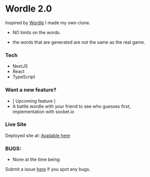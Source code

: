 # Wordle 2.0

Inspired by [Wordle](https://www.nytimes.com/games/wordle/index.html) I made my own clone.

- NO limits on the words.

- the words that are generated are not the same as the real game.

### Tech

- NextJS
- React
- TypeScript


### Want a new feature?

- [ Upcoming feature ] 
- A battle wordle with your friend to see who guesses first, implementation with socket.io


### Live Site 

Deployed site at: [Available here](https://wordle2-six.vercel.app/)


### BUGS:

- None at the time being

Submit a issue [here]() if you spot any bugs.
